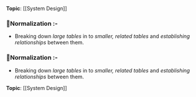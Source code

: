 **Topic**: [[System Design]]

### 📌Normalization :-
- Breaking down *large tables* in to *smaller, related tables* and *establishing 
relationships* between them.

### 📌Normalization :-
- Breaking down *large tables* in to *smaller, related tables* and *establishing 
relationships* between them.

**Topic**: [[System Design]]

